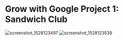 

# Grow with Google Project 1: Sandwich Club

![screenshot_1528123497](https://user-images.githubusercontent.com/5949433/40924135-8bbd4ffe-67e4-11e8-92be-46c3fe4f210b.png) ![screenshot_1528123539](https://user-images.githubusercontent.com/5949433/40924146-8eb89aec-67e4-11e8-9aed-2655b1c26b22.png)



